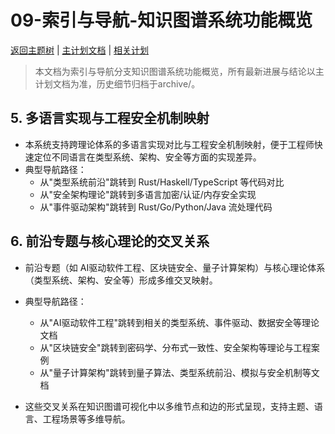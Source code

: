 # 09-索引与导航-知识图谱系统功能概览

[返回主题树](../00-主题树与内容索引.md) | [主计划文档](../00-形式化架构理论统一计划.md) | [相关计划](../递归合并计划.md)

> 本文档为索引与导航分支知识图谱系统功能概览，所有最新进展与结论以主计划文档为准，历史细节归档于archive/。

## 5. 多语言实现与工程安全机制映射

- 本系统支持跨理论体系的多语言实现对比与工程安全机制映射，便于工程师快速定位不同语言在类型系统、架构、安全等方面的实现差异。
- 典型导航路径：
  - 从"类型系统前沿"跳转到 Rust/Haskell/TypeScript 等代码对比
  - 从"安全架构理论"跳转到多语言加密/认证/内存安全实现
  - 从"事件驱动架构"跳转到 Rust/Go/Python/Java 流处理代码

## 6. 前沿专题与核心理论的交叉关系

- 前沿专题（如 AI驱动软件工程、区块链安全、量子计算架构）与核心理论体系（类型系统、架构、安全等）形成多维交叉映射。
- 典型导航路径：
  - 从"AI驱动软件工程"跳转到相关的类型系统、事件驱动、数据安全等理论文档
  - 从"区块链安全"跳转到密码学、分布式一致性、安全架构等理论与工程案例
  - 从"量子计算架构"跳转到量子算法、类型系统前沿、模拟与安全机制等文档

- 这些交叉关系在知识图谱可视化中以多维节点和边的形式呈现，支持主题、语言、工程场景等多维导航。
